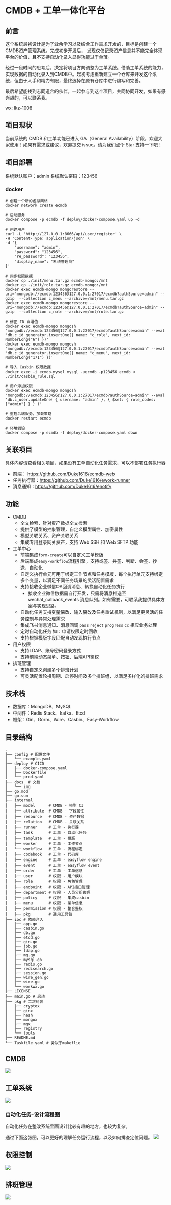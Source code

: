 # CMDB + 工单一体化平台
## 前言
这个系统最初设计是为了业余学习以及结合工作需求开发的，目标是创建一个CMDB资产管理系统。完成初步开发后，
发现仅仅记录资产信息并不能完全体现平台的价值，且不支持自动化录入显得功能过于单薄。

经过一段时间的思考后，决定将项目方向调整为工单系统。借助工单系统的能力，实现数据的自动化录入到CMDB中。起初考虑重新建立一个仓库来开发这个系统，但由于人手和精力有限，最终选择在原有仓库中进行编写和完善。

最后希望能找到志同道合的伙伴，一起参与到这个项目，共同协同开发，如果有感兴趣的，可以联系我。

wx: lkz-1008

## 项目现状
当前系统的 CMDB 和工单功能已进入 GA（General Availability）阶段，欢迎大家使用！如果有需求或建议，欢迎提交 issue。请为我们点个 Star 支持一下吧！
## 项目部署
系统默认账户：admin  系统默认密码：123456
### docker
```shell
# 创建一个新的虚拟网络
docker network create ecmdb

# 启动服务
docker compose -p ecmdb -f deploy/docker-compose.yaml up -d

# 创建用户
curl -L 'http://127.0.0.1:8666/api/user/register' \
-H 'Content-Type: application/json' \
-d '{
    "username": "admin",
    "password": "123456",
    "re_password": "123456",
    "display_name": "系统管理员"
}'

# 同步权限数据
docker cp ./init/menu.tar.gz ecmdb-mongo:/mnt
docker cp ./init/role.tar.gz ecmdb-mongo:/mnt
docker exec ecmdb-mongo mongorestore --uri="mongodb://ecmdb:123456@127.0.0.1:27017/ecmdb?authSource=admin" --gzip  --collection c_menu --archive=/mnt/menu.tar.gz
docker exec ecmdb-mongo mongorestore --uri="mongodb://ecmdb:123456@127.0.0.1:27017/ecmdb?authSource=admin" --gzip  --collection c_role --archive=/mnt/role.tar.gz

# 修正 ID 自增值
docker exec ecmdb-mongo mongosh "mongodb://ecmdb:123456@127.0.0.1:27017/ecmdb?authSource=admin" --eval 'db.c_id_generator.insertOne({ name: "c_role", next_id: NumberLong("6") })'
docker exec ecmdb-mongo mongosh "mongodb://ecmdb:123456@127.0.0.1:27017/ecmdb?authSource=admin" --eval 'db.c_id_generator.insertOne({ name: "c_menu", next_id:  NumberLong("171") })'

# 导入 Casbin 权限数据
docker exec -i ecmdb-mysql mysql -uecmdb -p123456 ecmdb < ./init/casbin_rule.sql

# 用户添加权限
docker exec ecmdb-mongo mongosh "mongodb://ecmdb:123456@127.0.0.1:27017/ecmdb?authSource=admin" --eval 'db.c_user.updateOne( { username: "admin" }, { $set: { role_codes: ["admin"] } } )'

# 重启后端服务，加载策略
docker restart ecmdb

# 环境销毁
docker compose -p ecmdb -f deploy/docker-compose.yaml down
```

## 关联项目
具体内容请查看相关项目，如果没有工单自动化任务需求，可以不部署任务执行器
- 前端： https://github.com/Duke1616/ecmdb-web
- 任务执行器：https://github.com/Duke1616/ework-runner
- 消息通知：https://github.com/Duke1616/enotify

## 功能
- CMDB
  - 全文检索、针对资产数据全文检索
  - 提供了模型的抽象管理，自定义模型属性、加密属性
  - 模型关联关系、资产关联关系
  - 集成专用登录网关资产，支持 Web SSH 和 Web SFTP 功能
- 工单中心
  - 前端集成`form-create`可以自定义工单模版
  - 后端集成`easy-workflow`流程引擎，支持或签、并签、判断、会签、抄送、自动化
  - 自定义执行单元可用于绑定工作节点和任务模版，每个执行单元支持绑定多个变量，以满足不同任务场景的灵活配置需求
  - 支持接收企业微信OA回调消息、转换自动化任务执行
    - 接收企业微信数据需自行开发，只需将消息推送至 wechat_callback_events 消息队列。如有需要，可联系我提供具体方案与实现思路。
  - 自动化任务支持变量篡改、输入篡改及任务重试机制，以满足更灵活的任务控制与异常处理需求
  - 集成飞书消息通知、消息回调 `pass` `reject` `progress` `cc` 相应业务处理
  - 定时自动化任务 如：申请权限定时回收
  - 支持根据模版字段匹配自动发现执行节点
- 用户权限
  - 支持LDAP、账号密码登录方式
  - 支持前端动态菜单、按钮、后端API鉴权
- 排班管理
  - 支持自定义创建多个排班计划
  - 可灵活配置轮换周期、启停时间及多个排班组，以满足多样化的排班需求

## 技术栈
- 数据库：MongoDB、MySQL
- 中间件：Redis Stack、kafka、Etcd
- 框架：Gin、Gorm、Wire、Casbin、Easy-Workflow

## 目录结构
```
.
├── config # 配置文件
│   └── example.yaml
├── deploy # CICD
│   ├── docker-compose.yaml
│   ├── Dockerfile
│   └── prod.yaml
├── docs  # 文档
│   └── img
├── go.mod
├── go.sum
├── internal
│   ├── model      # CMDB - 模型 CI
│   ├── attribute  # CMDB - 字段属性
│   ├── resource   # CMDB - 资产数据
│   ├── relation   # CMDB - 关联关系
│   ├── runner     # 工单 - 执行器
│   ├── task       # 工单 - 自动化任务
│   ├── template   # 工单 - 模版
│   ├── worker     # 工单 - 工作节点
│   └── workflow   # 工单 - 流程绑定
│   ├── codebook   # 工单 - 代码库
│   ├── engine     # 工单 - easyflow engine
│   ├── event      # 工单 - easyflow event 
│   ├── order      # 工单 - 工单信息
│   ├── user       # 权限 - 用户模块
│   ├── role       # 权限 - 角色管理
│   ├── endpoint   # 权限 - API接口管理
│   ├── department # 权限 - 人员分组管理
│   ├── policy     # 权限 - 集成casbin 
│   ├── menu       # 权限 - 菜单信息
│   ├── permission # 权限 - 整合鉴权
│   ├── pkg        # 通用工具包
├── ioc # 依赖注入
│   ├── app.go
│   ├── casbin.go
│   ├── db.go
│   ├── etcd.go
│   ├── gin.go
│   ├── job.go
│   ├── ldap.go
│   ├── mq.go
│   ├── mysql.go
│   ├── redis.go
│   ├── redisearch.go
│   ├── session.go
│   ├── wire_gen.go
│   ├── wire.go
│   └── workwx.go
├── LICENSE
├── main.go # 启动
├── pkg # 二次封装
│   ├── cryptox
│   ├── ginx
│   ├── hash
│   ├── mongox
│   ├── mqx
│   ├── registry
│   └── tools
├── README.md
└── Taskfile.yaml # 类似于makeflie
```

## CMDB
![](docs/img/cmdb.png)

## 工单系统
![](docs/img/order.png)

### 自动化任务-设计流程图
自动化任务在整改系统里面设计比较有趣的地方，也较为复杂。

通过下面这张图，可以更好的理解任务运行流程，以及如何排查定位问题。
![](docs/img/自动化任务-设计流程图.png)

## 权限控制
![](docs/img/permission.png)

## 排班管理
![](docs/img/scheduling.png)
